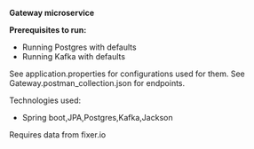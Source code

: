 <b> Gateway microservice </b>

<b>Prerequisites to run:</b> <br>
- Running Postgres with defaults
- Running Kafka with defaults

See application.properties for configurations used for them.
See Gateway.postman_collection.json for endpoints.

Technologies used:
- Spring boot,JPA,Postgres,Kafka,Jackson

Requires data from fixer.io
